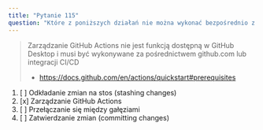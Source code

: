 ```yaml
---
title: "Pytanie 115"
question: "Które z poniższych działań nie można wykonać bezpośrednio z GitHub Desktop?"
---
```


> Zarządzanie GitHub Actions nie jest funkcją dostępną w GitHub Desktop i musi być wykonywane za pośrednictwem github.com lub integracji CI/CD
> - https://docs.github.com/en/actions/quickstart#prerequisites

1. [ ] Odkładanie zmian na stos (stashing changes)
1. [x] Zarządzanie GitHub Actions
1. [ ] Przełączanie się między gałęziami
1. [ ] Zatwierdzanie zmian (committing changes)
